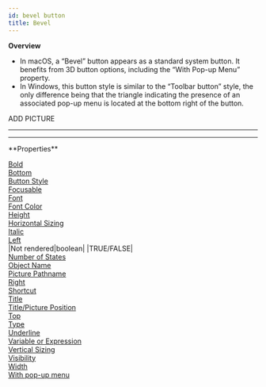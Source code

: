 ```yaml
---
id: bevel button
title: Bevel
---
```


**Overview**

  - In macOS, a “Bevel” button appears as a standard system button. It benefits from 3D button options, including the “With Pop-up Menu” property.
  - In Windows, this button style is similar to the “Toolbar button” style, the only difference being that the triangle indicating the presence of an associated pop-up menu is located at the bottom right of the button.
 

ADD PICTURE
<p>
 
<hr>
<hr>
 **Properties**
 
[Bold](boldProperty.md)<br>
[Bottom](bottomProperty.md)<br>
[Button Style](buttonStyleProperty.md)<br>
[Focusable](focusableProperty.md)<br>
[Font](fontProperty.md)<br>
[Font Color](fontColorProperty.md)<br>
[Height](heightProperty.md)<br>
[Horizontal Sizing](horizontalSizingProperty.md)<br>
[Italic](italicProperty.md)<br>
[Left](leftProperty.md)<br>
|Not rendered|boolean|  |TRUE/FALSE| <br>
[Number of States](numberOfStatesProperty.md)<br>
[Object Name](objectNameProperty.md)<br>
[Picture Pathname](picturePathnameProperty.md)<br>
[Right](rightProperty.md)<br>
[Shortcut](shortcutProperty.md)<br>
[Title](titleProperty)<br>
[Title/Picture Position](titlePicturePositionProperty.md)<br>
[Top](topProperty.md)<br>
[Type](typeProperty.md)<br>
[Underline](underlineProperty.md)<br>
[Variable or Expression](variableOrExpressionProperty.md)<br>
[Vertical Sizing](verticalSizingProperty.md)<br>
[Visibility](visibilityProperty.md)<br>
[Width](widthProperty.md)<br>
[With pop-up menu](withPopupMenuProperty.md)